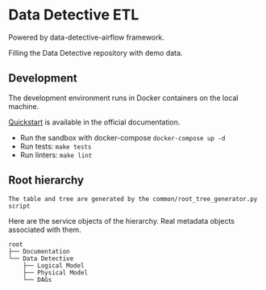 # Data Detective ETL

Powered by data-detective-airflow framework.

Filling the Data Detective repository with demo data.

## Development

The development environment runs in Docker containers on the local machine.

[Quickstart](ttps://tinkoff.github.io/data-detective/docs/data-detective-etl/quickstart-etl) is available in the official documentation.

* Run the sandbox with docker-compose `docker-compose up -d`
* Run tests: `make tests`
* Run linters: `make lint`

## Root hierarchy

`The table and tree are generated by the common/root_tree_generator.py script`

Here are the service objects of the hierarchy.
Real metadata objects associated with them.
```
root
├── Documentation
└── Data Detective
	├── Logical Model
	├── Physical Model
	└── DAGs
```

